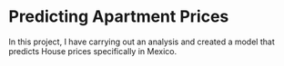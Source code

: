 # Predicting Apartment Prices

In this project, I have carrying out an analysis 
and created a model that predicts House prices specifically in Mexico.
